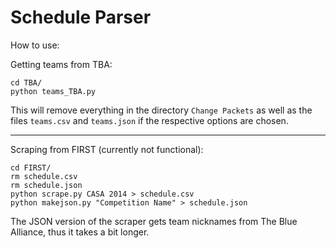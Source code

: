 Schedule Parser
===

How to use:

Getting teams from TBA:
```
cd TBA/
python teams_TBA.py
```
This will remove everything in the directory `Change Packets` as well as the files `teams.csv` and `teams.json` if the respective options are chosen.

---

Scraping from FIRST (currently not functional):
```
cd FIRST/
rm schedule.csv
rm schedule.json
python scrape.py CASA 2014 > schedule.csv
python makejson.py "Competition Name" > schedule.json
```
The JSON version of the scraper gets team nicknames from The Blue Alliance, thus it takes a bit longer.
